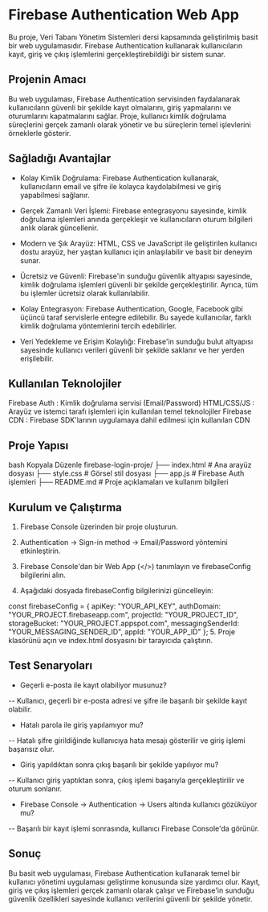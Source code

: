 # Firebase Authentication Web App
Bu proje, Veri Tabanı Yönetim Sistemleri dersi kapsamında geliştirilmiş basit bir web uygulamasıdır. Firebase Authentication kullanarak kullanıcıların kayıt, giriş ve çıkış işlemlerini gerçekleştirebildiği bir sistem sunar.

## Projenin Amacı
Bu web uygulaması, Firebase Authentication servisinden faydalanarak kullanıcıların güvenli bir şekilde kayıt olmalarını, giriş yapmalarını ve oturumlarını kapatmalarını sağlar. Proje, kullanıcı kimlik doğrulama süreçlerini gerçek zamanlı olarak yönetir ve bu süreçlerin temel işlevlerini örneklerle gösterir.

## Sağladığı Avantajlar
- Kolay Kimlik Doğrulama: Firebase Authentication kullanarak, kullanıcıların email ve şifre ile kolayca kaydolabilmesi ve giriş yapabilmesi sağlanır.

- Gerçek Zamanlı Veri İşlemi: Firebase entegrasyonu sayesinde, kimlik doğrulama işlemleri anında gerçekleşir ve kullanıcıların oturum bilgileri anlık olarak güncellenir.

- Modern ve Şık Arayüz: HTML, CSS ve JavaScript ile geliştirilen kullanıcı dostu arayüz, her yaştan kullanıcı için anlaşılabilir ve basit bir deneyim sunar.

- Ücretsiz ve Güvenli: Firebase'in sunduğu güvenlik altyapısı sayesinde, kimlik doğrulama işlemleri güvenli bir şekilde gerçekleştirilir. Ayrıca, tüm bu işlemler ücretsiz olarak kullanılabilir.

- Kolay Entegrasyon: Firebase Authentication, Google, Facebook gibi üçüncü taraf servislerle entegre edilebilir. Bu sayede kullanıcılar, farklı kimlik doğrulama yöntemlerini tercih edebilirler.

- Veri Yedekleme ve Erişim Kolaylığı: Firebase'in sunduğu bulut altyapısı sayesinde kullanıcı verileri güvenli bir şekilde saklanır ve her yerden erişilebilir.
## Kullanılan Teknolojiler

Firebase Auth :	Kimlik doğrulama servisi (Email/Password)
HTML/CSS/JS	: Arayüz ve istemci tarafı işlemleri için kullanılan temel teknolojiler
Firebase CDN	: Firebase SDK'larının uygulamaya dahil edilmesi için kullanılan CDN

## Proje Yapısı
bash
Kopyala
Düzenle
firebase-login-proje/
├── index.html        # Ana arayüz dosyası
├── style.css         # Görsel stil dosyası
├── app.js            # Firebase Auth işlemleri
├── README.md         # Proje açıklamaları ve kullanım bilgileri


## Kurulum ve Çalıştırma
1. Firebase Console üzerinden bir proje oluşturun.

2. Authentication → Sign-in method → Email/Password yöntemini etkinleştirin.

3. Firebase Console'dan bir Web App (</>) tanımlayın ve firebaseConfig bilgilerini alın.

4. Aşağıdaki dosyada firebaseConfig bilgilerinizi güncelleyin:



const firebaseConfig = {
  apiKey: "YOUR_API_KEY",
  authDomain: "YOUR_PROJECT.firebaseapp.com",
  projectId: "YOUR_PROJECT_ID",
  storageBucket: "YOUR_PROJECT.appspot.com",
  messagingSenderId: "YOUR_MESSAGING_SENDER_ID",
  appId: "YOUR_APP_ID"
};
5. Proje klasörünü açın ve index.html dosyasını bir tarayıcıda çalıştırın.

## Test Senaryoları
- Geçerli e-posta ile kayıt olabiliyor musunuz?

-- Kullanıcı, geçerli bir e-posta adresi ve şifre ile başarılı bir şekilde kayıt olabilir.

- Hatalı parola ile giriş yapılamıyor mu?

-- Hatalı şifre girildiğinde kullanıcıya hata mesajı gösterilir ve giriş işlemi başarısız olur.

- Giriş yapıldıktan sonra çıkış başarılı bir şekilde yapılıyor mu?

-- Kullanıcı giriş yaptıktan sonra, çıkış işlemi başarıyla gerçekleştirilir ve oturum sonlanır.

- Firebase Console → Authentication → Users altında kullanıcı gözüküyor mu?

-- Başarılı bir kayıt işlemi sonrasında, kullanıcı Firebase Console'da görünür.


## Sonuç
Bu basit web uygulaması, Firebase Authentication kullanarak temel bir kullanıcı yönetimi uygulaması geliştirme konusunda size yardımcı olur. Kayıt, giriş ve çıkış işlemleri gerçek zamanlı olarak çalışır ve Firebase'in sunduğu güvenlik özellikleri sayesinde kullanıcı verilerini güvenli bir şekilde yönetir.
